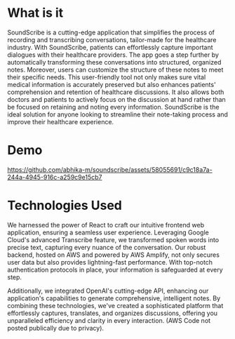 # What is it
SoundScribe is a cutting-edge application that simplifies the process of recording and transcribing conversations, tailor-made for the healthcare industry. With SoundScribe, patients can effortlessly capture important dialogues with their healthcare providers. The app goes a step further by automatically transforming these conversations into structured, organized notes. Moreover, users can customize the structure of these notes to meet their specific needs. This user-friendly tool not only makes sure vital medical information is accurately preserved but also enhances patients' comprehension and retention of healthcare discussions. It also allows both doctors and patients to actively focus on the discussion at hand rather than be focused on retaining and noting every information. SoundScribe is the ideal solution for anyone looking to streamline their note-taking process and improve their healthcare experience.

# Demo

https://github.com/abhika-m/soundscribe/assets/58055691/c9c18a7a-244a-4945-916c-a259c9e15cb7

# Technologies Used

We harnessed the power of React to craft our intuitive frontend web application, ensuring a seamless user experience. Leveraging Google Cloud's advanced Transcribe feature, we transformed spoken words into precise text, capturing every nuance of the conversation. Our robust backend, hosted on AWS and powered by AWS Amplify, not only secures user data but also provides lightning-fast performance. With top-notch authentication protocols in place, your information is safeguarded at every step.

Additionally, we integrated OpenAI's cutting-edge API, enhancing our application's capabilities to generate comprehensive, intelligent notes. By combining these technologies, we've created a sophisticated platform that effortlessly captures, translates, and organizes discussions, offering you unparalleled efficiency and clarity in every interaction. (AWS Code not posted publically due to privacy).

